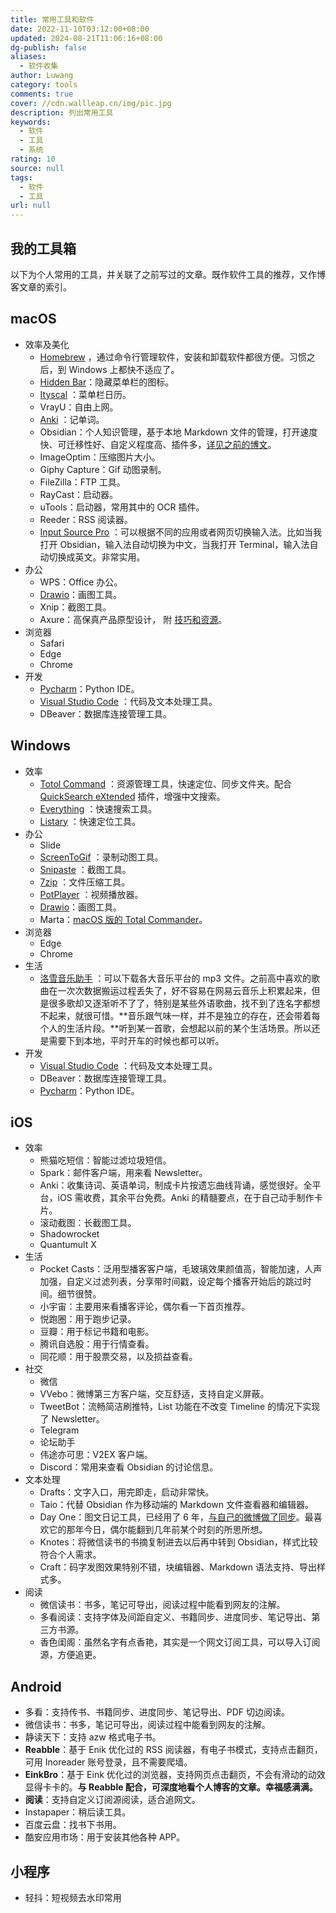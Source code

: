 ```yaml
---
title: 常用工具和软件
date: 2022-11-10T03:12:00+08:00
updated: 2024-08-21T11:06:16+08:00
dg-publish: false
aliases:
  - 软件收集
author: Luwang
category: tools
comments: true
cover: //cdn.wallleap.cn/img/pic.jpg
description: 列出常用工具
keywords:
  - 软件
  - 工具
  - 系统
rating: 10
source: null
tags:
  - 软件
  - 工具
url: null
---
```


## 我的工具箱

以下为个人常用的工具，并关联了之前写过的文章。既作软件工具的推荐，又作博客文章的索引。

## macOS

- 效率及美化
	- [Homebrew](https://www.jianshu.com/p/e0471aa6672d) ，通过命令行管理软件，安装和卸载软件都很方便。习惯之后，到 Windows 上都快不适应了。
	- [Hidden Bar](https://github.com/dwarvesf/hidden/releases/latest)：隐藏菜单栏的图标。
	- [Ityscal](https://www.mowglii.com/itsycal/) ：菜单栏日历。
	- VrayU：自由上网。
	- [Anki](https://apps.ankiweb.net/) ：记单词。
	- Obsidian：个人知识管理，基于本地 Markdown 文件的管理，打开速度快、可迁移性好、自定义程度高、插件多，[详见之前的博文](http://www.uncoverman.com/tags/Obsidian/)。
	- ImageOptim：压缩图片大小。
	- Giphy Capture：Gif 动图录制。
	- FileZilla：FTP 工具。
	- RayCast：启动器。
	- uTools：启动器，常用其中的 OCR 插件。
	- Reeder：RSS 阅读器。
	- [Input Source Pro](https://inputsource.pro/zh-CN) ：可以根据不同的应用或者网页切换输入法。比如当我打开 Obsidian，输入法自动切换为中文，当我打开 Terminal，输入法自动切换成英文。非常实用。
- 办公
	- WPS：Office 办公。
	- [Drawio](https://www.diagrams.net/)：画图工具。
	- Xnip：截图工具。
	- Axure：高保真产品原型设计， 附 [技巧和资源](http://www.uncoverman.com/axure-rp-tips.html)。
- 浏览器
	- Safari
	- Edge
	- Chrome
- 开发
	- [Pycharm](https://www.jetbrains.com/pycharm/download/download-thanks.html?platform=macM1&code=PCC)：Python IDE。
	- [Visual Studio Code](https://code.visualstudio.com/docs/?dv=win) ：代码及文本处理工具。
	- DBeaver：数据库连接管理工具。

## Windows

- 效率
	- [Totol Command](https://www.ghisler.com/) ：资源管理工具，快速定位、同步文件夹。配合 [QuickSearch eXtended](https://www.ghisler.ch/board/viewtopic.php?t=22592) 插件，增强中文搜索。
	- [Everything](https://www.voidtools.com/zh-cn/downloads) ：快速搜索工具。
	- [Listary](http://www.listary.com/) ：快速定位工具。
- 办公
	- Slide
	- [ScreenToGif](https://www.screentogif.com/) ：录制动图工具。
	- [Snipaste](https://www.microsoft.com/store/productId/9P1WXPKB68KX) ：截图工具。
	- [7zip](https://www.7-zip.org/) ：文件压缩工具。
	- [PotPlayer](https://potplayer.daum.net/?lang=zh_CN) ：视频播放器。
	- [Drawio](https://www.diagrams.net/)：画图工具。
	- Marta：[macOS 版的 Total Commander](http://www.uncoverman.com/marta-is-a-total-commander-on-macos.html)。
- 浏览器
	- Edge
	- Chrome
- 生活
	- [洛雪音乐助手](https://github.com/lyswhut/lx-music-desktop) ：可以下载各大音乐平台的 mp3 文件。之前高中喜欢的歌曲在一次次数据搬运过程丢失了，好不容易在网易云音乐上积累起来，但是很多歌却又逐渐听不了了，特别是某些外语歌曲，找不到了连名字都想不起来，就很可惜。**音乐跟气味一样，并不是独立的存在，还会带着每个人的生活片段。**听到某一首歌，会想起以前的某个生活场景。所以还是需要下到本地，平时开车的时候也都可以听。
- 开发
	- [Visual Studio Code](https://code.visualstudio.com/docs/?dv=win) ：代码及文本处理工具。
	- DBeaver：数据库连接管理工具。
	- [Pycharm](https://www.jetbrains.com/pycharm/download/download-thanks.html?platform=macM1&code=PCC)：Python IDE。

## iOS

- 效率
	- 熊猫吃短信：智能过滤垃圾短信。
	- Spark：邮件客户端，用来看 Newsletter。
	- Anki：收集诗词、英语单词，制成卡片按遗忘曲线背诵，感觉很好。全平台，iOS 需收费，其余平台免费。Anki 的精髓要点，在于自己动手制作卡片。
	- 滚动截图：长截图工具。
	- Shadowrocket
	- Quantumult X
- 生活
	- Pocket Casts：泛用型播客客户端，毛玻璃效果颜值高，智能加速，人声加强，自定义过滤列表，分享带时间戳，设定每个播客开始后的跳过时间。细节很赞。
	- 小宇宙：主要用来看播客评论，偶尔看一下首页推荐。
	- 悦跑圈：用于跑步记录。
	- 豆瓣：用于标记书籍和电影。
	- 腾讯自选股：用于行情查看。
	- 同花顺：用于股票交易，以及损益查看。
- 社交
	- 微信
	- VVebo：微博第三方客户端，交互舒适，支持自定义屏蔽。
	- TweetBot：流畅简洁刷推特，List 功能在不改变 Timeline 的情况下实现了 Newsletter。
	- Telegram
	- 论坛助手
	- 伟途亦可思：V2EX 客户端。
	- Discord：常用来查看 Obsidian 的讨论信息。
- 文本处理
	- Drafts：文字入口，用完即走，启动非常快。
	- Taio：代替 Obsidian 作为移动端的 Markdown 文件查看器和编辑器。
	- Day One：图文日记工具，已经用了 6 年，[与自己的微博做了同步](http://www.uncoverman.com/from-sina-weibo-to-day-one-with-ifttt-webhooks-by-python.html)。最喜欢它的那年今日，偶尔能翻到几年前某个时刻的所思所想。
	- Knotes：将微信读书的书摘复制进去以后再中转到 Obsidian，样式比较符合个人需求。
	- Craft：码字发图效果特别不错，块编辑器、Markdown 语法支持、导出样式多。
- 阅读
	- 微信读书：书多，笔记可导出，阅读过程中能看到网友的注解。
	- 多看阅读：支持字体及间距自定义、书籍同步、进度同步、笔记导出、第三方书源。
	- 香色闺阁：虽然名字有点香艳，其实是一个网文订阅工具，可以导入订阅源，方便追更。

## Android

- 多看：支持传书、书籍同步、进度同步、笔记导出、PDF 切边阅读。
- 微信读书：书多，笔记可导出，阅读过程中能看到网友的注解。
- 静读天下：支持 azw 格式电子书。
- **Reabble**：基于 Enik 优化过的 RSS 阅读器，有电子书模式，支持点击翻页，可用 Inoreader 账号登录，且不需要爬墙。
- **EinkBro**：基于 Eink 优化过的浏览器，支持网页点击翻页，不会有滑动的动效显得卡卡的。**与 Reabble 配合，可深度地看个人博客的文章。幸福感满满。**
- **阅读**：支持自定义订阅源阅读，适合追网文。
- Instapaper：稍后读工具。
- 百度云盘：找书下书用。
- 酷安应用市场：用于安装其他各种 APP。

## 小程序

- 轻抖：短视频去水印常用
